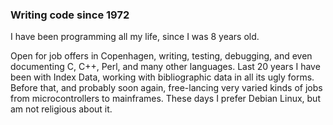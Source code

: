 ### Writing code since 1972

I have been programming all my life, since I was 8 years old.

Open for job offers in Copenhagen, writing, testing, debugging, and even
documenting C, C++, Perl, and many other languages. Last 20 years I have been
with Index Data, working with bibliographic data in all its ugly forms. Before
that, and probably soon again, free-lancing very varied kinds of jobs from
microcontrollers to mainframes. These days I prefer Debian Linux, but am not
religious about it.
<!--
**heikkilevanto/heikkilevanto** is a ✨ _special_ ✨ repository because its `README.md` (this file) appears on your GitHub profile.

Here are some ideas to get you started:

- 🔭 I’m currently working on ...
- 🌱 I’m currently learning ...
- 👯 I’m looking to collaborate on ...
- 🤔 I’m looking for help with ...
- 💬 Ask me about ...
- 📫 How to reach me: ...
- 😄 Pronouns: ...
- ⚡ Fun fact: ...
-->
